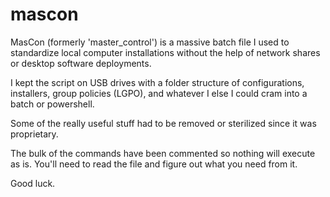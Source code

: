 # mascon
MasCon (formerly 'master_control') is a massive batch file I used to standardize local computer installations without the help of network shares or desktop software deployments.

I kept the script on USB drives with a folder structure of configurations, installers, group policies (LGPO), and whatever I else I could cram into a batch or powershell.

Some of the really useful stuff had to be removed or sterilized since it was proprietary.

The bulk of the commands have been commented so nothing will execute as is. You'll need to read the file and figure out what you need from it.

Good luck.
